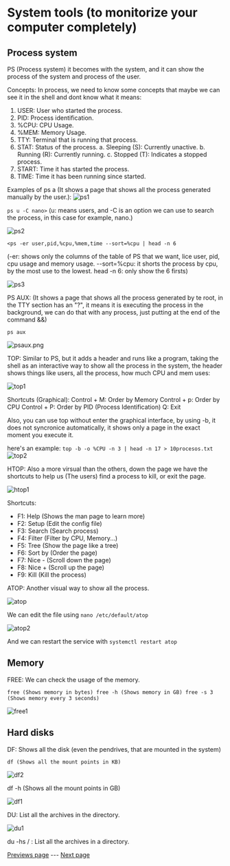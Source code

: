 # System tools (to monitorize your computer completely)

## Process system

PS (Process system) it becomes with the system, and it can show the process of the system and process of the user.

Concepts:
In process, we need to know some concepts that maybe we can see it in the shell and dont know what it means:
1. USER: User who started the process.
2. PID: Process identification.
3. %CPU: CPU Usage.
4. %MEM: Memory Usage.
5. TTY: Terminal that is running that process.
6. STAT: Status of the process.
   a. Sleeping (S): Currently unactive.
   b. Running (R): Currently running.
   c. Stopped (T): Indicates a stopped process.
8. START: Time it has started the process.
9. TIME: Time it has been running since started.

Examples of ps a (It shows a page that shows all the process generated manually by the user.):
![ps1](img/ps1.jpg)

`ps u -C nano>`
(u: means users, and -C is an option we can use to search the process, in this case for example, nano.)

![ps2](img/ps2.png)

`<ps -er user,pid,%cpu,%mem,time --sort=%cpu | head -n 6`

(-er: shows only the columns of the table of PS that we want, lice user, pid, cpu usage and memory usage. --sort=%cpu: it shorts the process by cpu, by the most use to the lowest. head -n 6: only show the 6 firsts)

![ps3](img/ps3.png)

PS AUX: (It shows a page that shows all the process generated by te root, in the TTY section has an "?", it means it is executing the process in the background, we can do that with any process, just putting at the end of the command &&)

`ps aux`

![psaux.png](img/psaux1.png)

TOP: Similar to PS, but it adds a header and runs like a program, taking the shell as an interactive way to show all the process in the system, the header shows things like users, all the process, how much CPU and mem uses:

![top1](img/top1.png)

Shortcuts (Graphical):
Control + M: Order by Memory
Control + p: Order by CPU
Control + P: Order by PID (Process Identification)
Q: Exit

Also, you can use top without enter the graphical interface, by using -b, it does not syncronice automatically, it shows only a page in the exact moment you execute it.

here's an example:
`top -b -o %CPU -n 3 | head -n 17 > 10procesos.txt`
![top2](img/top2.png)

HTOP: Also a more virsual than the others, down the page we have the shortcuts to help us (The users) find a process to kill, or exit the page.

![htop1](img/htop.png)

Shortcuts:
- F1: Help (Shows the man page to learn more)
- F2: Setup (Edit the config file)
- F3: Search (Search process)
- F4: Filter (Filter by CPU, Memory...)
- F5: Tree (Show the page like a tree)
- F6: Sort by (Order the page)
- F7: Nice - (Scroll down the page)
- F8: Nice + (Scroll up the page)
- F9: Kill (Kill the process)

ATOP: Another visual way to show all the process.

![atop](img/atop.png)

We can edit the file using `nano /etc/default/atop`

![atop2](img/atop2.png)

And we can restart the service with `systemctl restart atop`

## Memory

FREE: We can check the usage of the memory.

`
free (Shows memory in bytes)
free -h (Shows memory in GB)
free -s 3 (Shows memory every 3 seconds)
`

![free1](img/free1.png)

## Hard disks

DF: Shows all the disk (even the pendrives, that are mounted in the system)

` df (Shows all the mount points in KB) `


![df2](img/df2.png)

df -h (Shows all the mount points in GB)

![df1](img/df.png)

DU: List all the archives in the directory.

![du1](img/du1.png)

du -hs / <Directory>: List all the archives in a directory.
 
[Previews page](introduccion.md) --- [Next page](sistemas.md)
